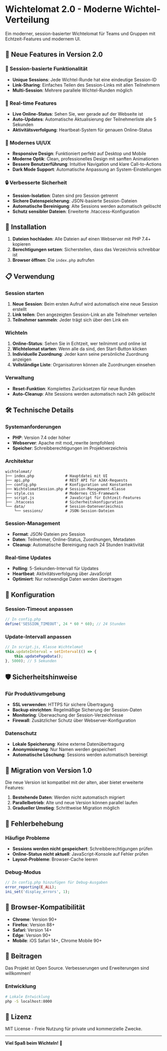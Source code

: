 # Wichtelomat 2.0 - Moderne Wichtel-Verteilung

Ein moderner, session-basierter Wichtelomat für Teams und Gruppen mit Echtzeit-Features und modernem UI.

## 🎯 Neue Features in Version 2.0

### 🔗 Session-basierte Funktionalität
- **Unique Sessions**: Jede Wichtel-Runde hat eine eindeutige Session-ID
- **Link-Sharing**: Einfaches Teilen des Session-Links mit allen Teilnehmern
- **Multi-Session**: Mehrere parallele Wichtel-Runden möglich

### 👥 Real-time Features
- **Live Online-Status**: Sehen Sie, wer gerade auf der Webseite ist
- **Auto-Updates**: Automatische Aktualisierung der Teilnehmerliste alle 5 Sekunden
- **Aktivitätsverfolgung**: Heartbeat-System für genauen Online-Status

### 🎨 Modernes UI/UX
- **Responsive Design**: Funktioniert perfekt auf Desktop und Mobile
- **Moderne Optik**: Clean, professionelles Design mit sanften Animationen
- **Bessere Benutzerführung**: Intuitive Navigation und klare Call-to-Actions
- **Dark Mode Support**: Automatische Anpassung an System-Einstellungen

### 🔒 Verbesserte Sicherheit
- **Session-Isolation**: Daten sind pro Session getrennt
- **Sichere Datenspeicherung**: JSON-basierte Session-Dateien
- **Automatische Bereinigung**: Alte Sessions werden automatisch gelöscht
- **Schutz sensibler Dateien**: Erweiterte .htaccess-Konfiguration

## 🚀 Installation

1. **Dateien hochladen**: Alle Dateien auf einen Webserver mit PHP 7.4+ kopieren
2. **Berechtigungen setzen**: Sicherstellen, dass das Verzeichnis schreibbar ist
3. **Browser öffnen**: Die `index.php` aufrufen

## 📋 Verwendung

### Session starten
1. **Neue Session**: Beim ersten Aufruf wird automatisch eine neue Session erstellt
2. **Link teilen**: Den angezeigten Session-Link an alle Teilnehmer verteilen
3. **Teilnehmer sammeln**: Jeder trägt sich über den Link ein

### Wichteln
1. **Online-Status**: Sehen Sie in Echtzeit, wer teilnimmt und online ist
2. **Wichtelomat starten**: Wenn alle da sind, den Start-Button klicken
3. **Individuelle Zuordnung**: Jeder kann seine persönliche Zuordnung anzeigen
4. **Vollständige Liste**: Organisatoren können alle Zuordnungen einsehen

### Verwaltung
- **Reset-Funktion**: Komplettes Zurücksetzen für neue Runden
- **Auto-Cleanup**: Alte Sessions werden automatisch nach 24h gelöscht

## 🛠 Technische Details

### Systemanforderungen
- **PHP**: Version 7.4 oder höher
- **Webserver**: Apache mit mod_rewrite (empfohlen)
- **Speicher**: Schreibberechtigungen im Projektverzeichnis

### Architektur
```
wichtelomat/
├── index.php              # Hauptdatei mit UI
├── api.php                # REST API für AJAX-Requests
├── config.php             # Konfiguration und Konstanten
├── WichtelomatSession.php # Session-Management-Klasse
├── style.css              # Modernes CSS-Framework
├── script.js              # JavaScript für Echtzeit-Features
├── .htaccess              # Sicherheitskonfiguration
└── data/                  # Session-Datenverzeichnis
    └── sessions/          # JSON-Session-Dateien
```

### Session-Management
- **Format**: JSON-Dateien pro Session
- **Daten**: Teilnehmer, Online-Status, Zuordnungen, Metadaten
- **Cleanup**: Automatische Bereinigung nach 24 Stunden Inaktivität

### Real-time Updates
- **Polling**: 5-Sekunden-Intervall für Updates
- **Heartbeat**: Aktivitätsverfolgung über JavaScript
- **Optimiert**: Nur notwendige Daten werden übertragen

## 🔧 Konfiguration

### Session-Timeout anpassen
```php
// In config.php
define('SESSION_TIMEOUT', 24 * 60 * 60); // 24 Stunden
```

### Update-Intervall anpassen
```javascript
// In script.js, Klasse Wichtelomat
this.updateInterval = setInterval(() => {
    this.updatePageData();
}, 5000); // 5 Sekunden
```

## 🛡️ Sicherheitshinweise

### Für Produktivumgebung
- **SSL verwenden**: HTTPS für sichere Übertragung
- **Backup einrichten**: Regelmäßige Sicherung der Session-Daten
- **Monitoring**: Überwachung der Session-Verzeichnisse
- **Firewall**: Zusätzlicher Schutz über Webserver-Konfiguration

### Datenschutz
- **Lokale Speicherung**: Keine externe Datenübertragung
- **Anonymisierung**: Nur Namen werden gespeichert
- **Automatische Löschung**: Sessions werden automatisch bereinigt

## 🔄 Migration von Version 1.0

Die neue Version ist kompatibel mit der alten, aber bietet erweiterte Features:

1. **Bestehende Daten**: Werden nicht automatisch migriert
2. **Parallelbetrieb**: Alte und neue Version können parallel laufen
3. **Gradueller Umstieg**: Schrittweise Migration möglich

## 🐛 Fehlerbehebung

### Häufige Probleme
- **Sessions werden nicht gespeichert**: Schreibberechtigungen prüfen
- **Online-Status nicht aktuell**: JavaScript-Konsole auf Fehler prüfen
- **Layout-Probleme**: Browser-Cache leeren

### Debug-Modus
```php
// In config.php hinzufügen für Debug-Ausgaben
error_reporting(E_ALL);
ini_set('display_errors', 1);
```

## 📱 Browser-Kompatibilität

- **Chrome**: Version 90+
- **Firefox**: Version 88+
- **Safari**: Version 14+
- **Edge**: Version 90+
- **Mobile**: iOS Safari 14+, Chrome Mobile 90+

## 🤝 Beitragen

Das Projekt ist Open Source. Verbesserungen und Erweiterungen sind willkommen!

### Entwicklung
```bash
# Lokale Entwicklung
php -S localhost:8000
```

## 📄 Lizenz

MIT License - Freie Nutzung für private und kommerzielle Zwecke.

---

**Viel Spaß beim Wichteln! 🎁**